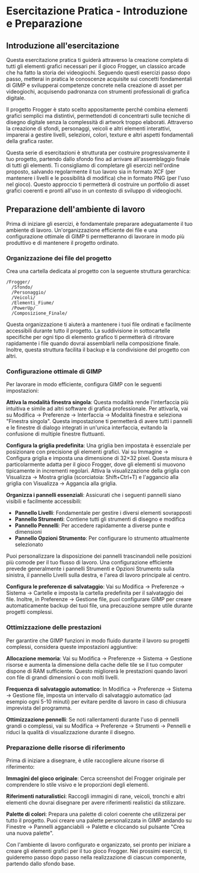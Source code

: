 # Esercitazione Pratica - Introduzione e Preparazione

## Introduzione all'esercitazione

Questa esercitazione pratica ti guiderà attraverso la creazione completa di tutti gli elementi grafici necessari per il gioco Frogger, un classico arcade che ha fatto la storia dei videogiochi. Seguendo questi esercizi passo dopo passo, metterai in pratica le conoscenze acquisite sui concetti fondamentali di GIMP e svilupperai competenze concrete nella creazione di asset per videogiochi, acquisendo padronanza con strumenti professionali di grafica digitale.

Il progetto Frogger è stato scelto appositamente perché combina elementi grafici semplici ma distintivi, permettendoti di concentrarti sulle tecniche di disegno digitale senza la complessità di artwork troppo elaborati. Attraverso la creazione di sfondi, personaggi, veicoli e altri elementi interattivi, imparerai a gestire livelli, selezioni, colori, texture e altri aspetti fondamentali della grafica raster.

Questa serie di esercitazioni è strutturata per costruire progressivamente il tuo progetto, partendo dallo sfondo fino ad arrivare all'assemblaggio finale di tutti gli elementi. Ti consigliamo di completare gli esercizi nell'ordine proposto, salvando regolarmente il tuo lavoro sia in formato XCF (per mantenere i livelli e le possibilità di modifica) che in formato PNG (per l'uso nel gioco). Questo approccio ti permetterà di costruire un portfolio di asset grafici coerenti e pronti all'uso in un contesto di sviluppo di videogiochi.

## Preparazione dell'ambiente di lavoro

Prima di iniziare gli esercizi, è fondamentale preparare adeguatamente il tuo ambiente di lavoro. Un'organizzazione efficiente dei file e una configurazione ottimale di GIMP ti permetteranno di lavorare in modo più produttivo e di mantenere il progetto ordinato.

### Organizzazione dei file del progetto

Crea una cartella dedicata al progetto con la seguente struttura gerarchica:

```
/Frogger/
  /Sfondo/
  /Personaggio/
  /Veicoli/
  /Elementi_Fiume/
  /PowerUp/
  /Composizione_Finale/
```

Questa organizzazione ti aiuterà a mantenere i tuoi file ordinati e facilmente accessibili durante tutto il progetto. La suddivisione in sottocartelle specifiche per ogni tipo di elemento grafico ti permetterà di ritrovare rapidamente i file quando dovrai assemblarli nella composizione finale. Inoltre, questa struttura facilita il backup e la condivisione del progetto con altri.

### Configurazione ottimale di GIMP

Per lavorare in modo efficiente, configura GIMP con le seguenti impostazioni:

**Attiva la modalità finestra singola**: Questa modalità rende l'interfaccia più intuitiva e simile ad altri software di grafica professionale. Per attivarla, vai su Modifica → Preferenze → Interfaccia → Modalità finestra e seleziona "Finestra singola". Questa impostazione ti permetterà di avere tutti i pannelli e le finestre di dialogo integrati in un'unica interfaccia, evitando la confusione di multiple finestre fluttuanti.

**Configura la griglia predefinita**: Una griglia ben impostata è essenziale per posizionare con precisione gli elementi grafici. Vai su Immagine → Configura griglia e imposta una dimensione di 32×32 pixel. Questa misura è particolarmente adatta per il gioco Frogger, dove gli elementi si muovono tipicamente in incrementi regolari. Attiva la visualizzazione della griglia con Visualizza → Mostra griglia (scorciatoia: Shift+Ctrl+T) e l'aggancio alla griglia con Visualizza → Aggancia alla griglia.

**Organizza i pannelli essenziali**: Assicurati che i seguenti pannelli siano visibili e facilmente accessibili:
- **Pannello Livelli**: Fondamentale per gestire i diversi elementi sovrapposti
- **Pannello Strumenti**: Contiene tutti gli strumenti di disegno e modifica
- **Pannello Pennelli**: Per accedere rapidamente a diverse punte e dimensioni
- **Pannello Opzioni Strumento**: Per configurare lo strumento attualmente selezionato

Puoi personalizzare la disposizione dei pannelli trascinandoli nelle posizioni più comode per il tuo flusso di lavoro. Una configurazione efficiente prevede generalmente i pannelli Strumenti e Opzioni Strumento sulla sinistra, il pannello Livelli sulla destra, e l'area di lavoro principale al centro.

**Configura le preferenze di salvataggio**: Vai su Modifica → Preferenze → Sistema → Cartelle e imposta la cartella predefinita per il salvataggio dei file. Inoltre, in Preferenze → Gestione file, puoi configurare GIMP per creare automaticamente backup dei tuoi file, una precauzione sempre utile durante progetti complessi.

### Ottimizzazione delle prestazioni

Per garantire che GIMP funzioni in modo fluido durante il lavoro su progetti complessi, considera queste impostazioni aggiuntive:

**Allocazione memoria**: Vai su Modifica → Preferenze → Sistema → Gestione risorse e aumenta la dimensione della cache delle tile se il tuo computer dispone di RAM sufficiente. Questo migliorerà le prestazioni quando lavori con file di grandi dimensioni o con molti livelli.

**Frequenza di salvataggio automatico**: In Modifica → Preferenze → Sistema → Gestione file, imposta un intervallo di salvataggio automatico (ad esempio ogni 5-10 minuti) per evitare perdite di lavoro in caso di chiusura imprevista del programma.

**Ottimizzazione pennelli**: Se noti rallentamenti durante l'uso di pennelli grandi o complessi, vai su Modifica → Preferenze → Strumenti → Pennelli e riduci la qualità di visualizzazione durante il disegno.

### Preparazione delle risorse di riferimento

Prima di iniziare a disegnare, è utile raccogliere alcune risorse di riferimento:

**Immagini del gioco originale**: Cerca screenshot del Frogger originale per comprendere lo stile visivo e le proporzioni degli elementi.

**Riferimenti naturalistici**: Raccogli immagini di rane, veicoli, tronchi e altri elementi che dovrai disegnare per avere riferimenti realistici da stilizzare.

**Palette di colori**: Prepara una palette di colori coerente che utilizzerai per tutto il progetto. Puoi creare una palette personalizzata in GIMP andando su Finestre → Pannelli agganciabili → Palette e cliccando sul pulsante "Crea una nuova palette".

Con l'ambiente di lavoro configurato e organizzato, sei pronto per iniziare a creare gli elementi grafici per il tuo gioco Frogger. Nei prossimi esercizi, ti guideremo passo dopo passo nella realizzazione di ciascun componente, partendo dallo sfondo base.
